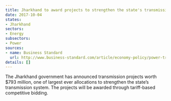 ```yaml
---
title: Jharkhand to award projects to strengthen the state's transmission system
date: 2017-10-04
states:
- Jharkhand
sectors:
- Energy
subsectors:
- Power
sources:
- name: Business Standard
  url: http://www.business-standard.com/article/economy-policy/power-transmission-picks-up-pace-with-jharkhand-coming-up-with-tender-117092600441_1.html
details: []
---
```


The Jharkhand government has announced transmission projects worth $793 million, one of largest ever allocations to strengthen the state’s transmission system. The projects will be awarded through tariff-based competitive bidding.
